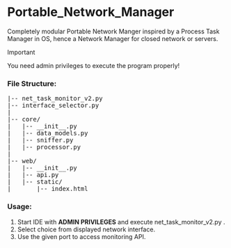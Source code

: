 # Portable_Network_Manager

Completely modular Portable Network Manger inspired by a Process Task Manager in OS,
hence a Network Manager for closed network or servers.

> [!IMPORTANT]
> You need admin privileges to execute the program properly!

### File Structure:
<pre>|-- net_task_monitor_v2.py 
|-- interface_selector.py  
|
|-- core/
|   |-- __init__.py
|   |-- data_models.py
|   |-- sniffer.py
|   |-- processor.py
|
|-- web/
|   |-- __init__.py
|   |-- api.py
|   |-- static/
|       |-- index.html
</pre>

### Usage:
1) Start IDE with **ADMIN PRIVILEGES** and execute net_task_monitor_v2.py .
2) Select choice from displayed network interface.
3) Use the given port to access monitoring API.
